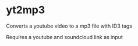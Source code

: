 # yt2mp3
Converts a youtube video to a mp3 file with ID3 tags

Requires a youtube and soundcloud link as input
